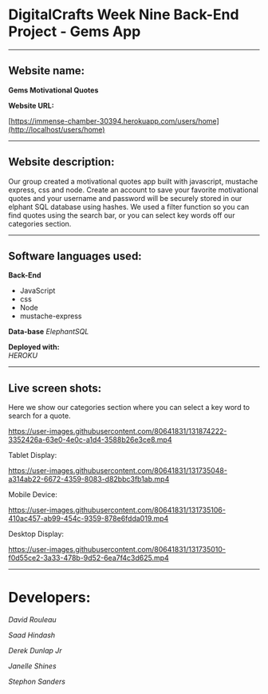 # DigitalCrafts Week Nine Back-End Project - Gems App #

__________________________________________________

## Website name: ## 

**Gems Motivational Quotes**

**Website URL:**


[https://immense-chamber-30394.herokuapp.com/users/home](http://localhost/users/home)

__________________________________________________

## Website description:
Our group created a motivational quotes app built with javascript, mustache express, css and node. Create an account to save your favorite motivational quotes and  your username and password will be securely stored in our elphant SQL database using hashes. We used a filter function so you can find quotes using the search bar, or you can select key words off our categories section.  
 
__________________________________________________

## Software languages used: ##

 **Back-End**
  
  * JavaScript 
  * css
  * Node
  * mustache-express
  
 
**Data-base**
  *ElephantSQL*
  
**Deployed with:**  
  *HEROKU*
__________________________________________________
## Live screen shots: ##

Here we show our categories section where you can select a key word to search for a quote.

https://user-images.githubusercontent.com/80641831/131874222-3352426a-63e0-4e0c-a1d4-3588b26e3ce8.mp4











Tablet Display:

https://user-images.githubusercontent.com/80641831/131735048-a314ab22-6672-4359-8083-d82bbc3fb1ab.mp4







Mobile Device:

https://user-images.githubusercontent.com/80641831/131735106-410ac457-ab99-454c-9359-878e6fdda019.mp4


Desktop Display:



https://user-images.githubusercontent.com/80641831/131735010-f0d55ce2-3a33-478b-9d52-6ea7f4c3d625.mp4







_________________________________
# Developers: #

*David Rouleau*

*Saad Hindash*

*Derek Dunlap Jr*

*Janelle Shines*

*Stephon Sanders*


